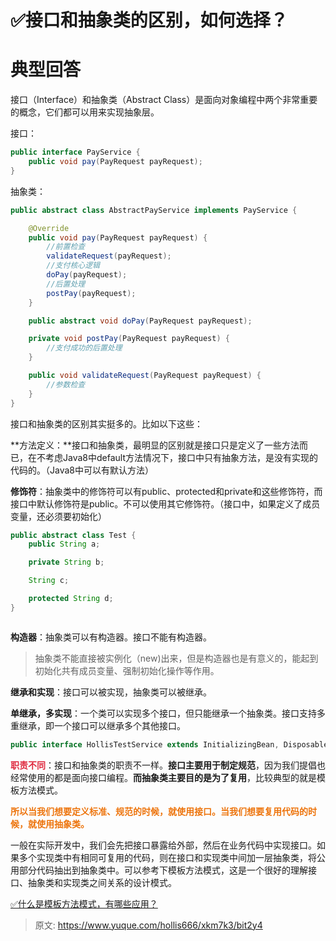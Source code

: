 # ✅接口和抽象类的区别，如何选择？

# 典型回答


接口（Interface）和抽象类（Abstract Class）是面向对象编程中两个非常重要的概念，它们都可以用来实现抽象层。



接口：

```java
public interface PayService {
    public void pay(PayRequest payRequest);
}
```



抽象类：

```java
public abstract class AbstractPayService implements PayService {

    @Override
    public void pay(PayRequest payRequest) {
      	//前置检查
        validateRequest(payRequest);
      	//支付核心逻辑
        doPay(payRequest);
      	//后置处理
        postPay(payRequest);
    }

    public abstract void doPay(PayRequest payRequest);

    private void postPay(PayRequest payRequest) {
        //支付成功的后置处理
    }

    public void validateRequest(PayRequest payRequest) {
        //参数检查
    }
}
```



接口和抽象类的区别其实挺多的。比如以下这些：



**方法定义：**接口和抽象类，最明显的区别就是接口只是定义了一些方法而已，在不考虑Java8中default方法情况下，接口中只有抽象方法，是没有实现的代码的。（Java8中可以有默认方法）



**修饰符**：抽象类中的修饰符可以有public、protected和private和<default>这些修饰符，而接口中默认修饰符是public。不可以使用其它修饰符。（接口中，如果定义了成员变量，还必须要初始化）



```java
public abstract class Test {
    public String a;

    private String b;

    String c;

    protected String d;
}



```



**构造器**：抽象类可以有构造器。接口不能有构造器。



> 抽象类不能直接被实例化（new)出来，但是构造器也是有意义的，能起到初始化共有成员变量、强制初始化操作等作用。
>



**继承和实现**：接口可以被实现，抽象类可以被继承。



**单继承，多实现**：一个类可以实现多个接口，但只能继承一个抽象类。接口支持多重继承，即一个接口可以继承多个其他接口。



```java
public interface HollisTestService extends InitializingBean, DisposableBean {}
```



**<font style="color:#DF2A3F;">职责不同</font>**：接口和抽象类的职责不一样。**接口主要用于制定规范**，因为我们提倡也经常使用的都是面向接口编程。**而抽象类主要目的是为了复用**，比较典型的就是模板方法模式。



**<font style="color:#ED740C;">所以当我们想要定义标准、规范的时候，就使用接口。当我们想要复用代码的时候，就使用抽象类。</font>**



一般在实际开发中，我们会先把接口暴露给外部，然后在业务代码中实现接口。如果多个实现类中有相同可复用的代码，则在接口和实现类中间加一层抽象类，将公用部分代码抽出到抽象类中。可以参考下模板方法模式，这是一个很好的理解接口、抽象类和实现类之间关系的设计模式。



[✅什么是模板方法模式，有哪些应用？](https://www.yuque.com/hollis666/xkm7k3/xrldzr6lf0mey3aw)



> 原文: <https://www.yuque.com/hollis666/xkm7k3/bit2y4>